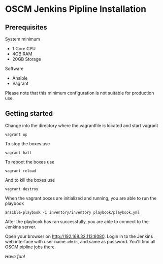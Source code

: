 # OSCM Jenkins Pipline Installation

## Prerequisites

System minimum 
- 1 Core CPU 
- 4GB RAM
- 20GB Storage

Software
- Ansible
- Vagrant

Please note that this minimum configuration is not suitable for production use.

## Getting started

Change into the directory where the vagrantfile is located and start vagrant

``` 
vagrant up 
```

To stop the boxes use

``` 
vagrant halt 
```

To reboot the boxes use

``` 
vagrant reload 
```

And to kill the boxes use

``` 
vagrant destroy
```

When the vagrant boxes are initialized and running, you are able to run the playbook 

``` 
ansible-playbook -i inventory/inventory playbook/playbook.yml
```

After the playbook has ran successfully, you are able to connect to the Jenkins server.

Open your browser on http://192.168.32.113:8080. Login in to the Jenkins web interface with user name `admin`, and same as password. You'll find all OSCM pipline jobs there.


*Have fun!*

